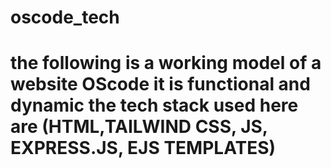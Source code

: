 # oscode_tech

# the following is a working model of a website OScode it is functional and dynamic the tech stack used here are (HTML,TAILWIND CSS, JS, EXPRESS.JS, EJS TEMPLATES)

